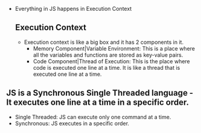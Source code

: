 - Everything in JS happens in Execution Context
  
  ## Execution Context
  - Execution context is like a big box and it has 2 components in it.
    - Memory Component|Variable Environment: This is a place where all the variables and functions are stored as key-value pairs.
    - Code Component|Thread of Execution: This is the place where code is executed one line at a time. It is like a thread that is executed one line at a time.
  
## JS is a Synchronous Single Threaded language - It executes one line at a time in a specific order.
  - Single Threaded: JS can execute only one command at a time.
  - Synchronous: JS executes in a specific order.